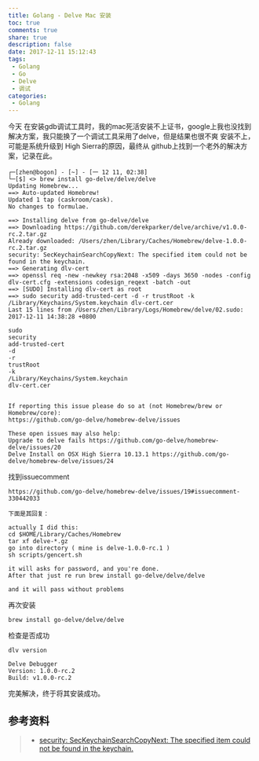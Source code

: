 ```yaml
---
title: Golang - Delve Mac 安装
toc: true
comments: true
share: true
description: false
date: 2017-12-11 15:12:43
tags:
 - Golang
 - Go
 - Delve
 - 调试
categories:
 - Golang
---
```


今天 在安装gdb调试工具时，我的mac死活安装不上证书，google上我也没找到解决方案，我只能换了一个调试工具采用了delve，但是结果也很不爽 安装不上，可能是系统升级到 High Sierra的原因，最终从 github上找到一个老外的解决方案，记录在此。<!-- more -->


```
┌─[zhen@bogon] - [~] - [一 12 11, 02:38]
└─[$] <> brew install go-delve/delve/delve
Updating Homebrew...
==> Auto-updated Homebrew!
Updated 1 tap (caskroom/cask).
No changes to formulae.

==> Installing delve from go-delve/delve
==> Downloading https://github.com/derekparker/delve/archive/v1.0.0-rc.2.tar.gz
Already downloaded: /Users/zhen/Library/Caches/Homebrew/delve-1.0.0-rc.2.tar.gz
security: SecKeychainSearchCopyNext: The specified item could not be found in the keychain.
==> Generating dlv-cert
==> openssl req -new -newkey rsa:2048 -x509 -days 3650 -nodes -config dlv-cert.cfg -extensions codesign_reqext -batch -out
==> [SUDO] Installing dlv-cert as root
==> sudo security add-trusted-cert -d -r trustRoot -k /Library/Keychains/System.keychain dlv-cert.cer
Last 15 lines from /Users/zhen/Library/Logs/Homebrew/delve/02.sudo:
2017-12-11 14:38:28 +0800

sudo
security
add-trusted-cert
-d
-r
trustRoot
-k
/Library/Keychains/System.keychain
dlv-cert.cer


If reporting this issue please do so at (not Homebrew/brew or Homebrew/core):
https://github.com/go-delve/homebrew-delve/issues

These open issues may also help:
Upgrade to delve fails https://github.com/go-delve/homebrew-delve/issues/20
Delve Install on OSX High Sierra 10.13.1 https://github.com/go-delve/homebrew-delve/issues/24
```

找到issuecomment

```
https://github.com/go-delve/homebrew-delve/issues/19#issuecomment-330442033

下面是其回复：

actually I did this:
cd $HOME/Library/Caches/Homebrew
tar xf delve-*.gz
go into directory ( mine is delve-1.0.0-rc.1 )
sh scripts/gencert.sh

it will asks for password, and you're done.
After that just re run brew install go-delve/delve/delve

and it will pass without problems

```

再次安装

```
brew install go-delve/delve/delve
```

检查是否成功

```
dlv version
```

```
Delve Debugger
Version: 1.0.0-rc.2
Build: v1.0.0-rc.2
```

完美解决，终于将其安装成功。


## 参考资料
> - [security: SecKeychainSearchCopyNext: The specified item could not be found in the keychain.](https://github.com/go-delve/homebrew-delve/issues/19#issuecomment-330442033)

